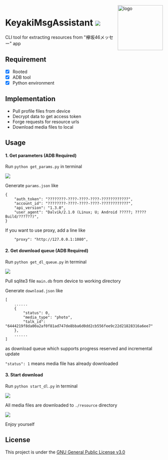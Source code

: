 <img src="https://raw.githubusercontent.com/nondanee/KeyakiMsgAssistant-Xposed/master/app/src/main/res/mipmap-xxxhdpi/ic_launcher.png" alt="logo" width="144" height="144" align="right" />

# KeyakiMsgAssistant ![](https://img.shields.io/badge/python-3.4%2B-blue.svg)
CLI tool for extracting resources from "欅坂46メッセー" app

## Requirement
- [x] Rooted
- [x] ADB tool
- [x] Python environment

## Implementation
- Pull profile files from device
- Decrypt data to get access token
- Forge requests for resource urls 
- Download media files to local 

## Usage
#### 1. Get parameters (ADB Required)
Run ```python get_params.py``` in terminal

![](https://user-images.githubusercontent.com/26399680/50423451-70a9cd80-0890-11e9-9f7a-27890cc82a41.jpg)

Generate ```params.json``` like
```
{
    "auth_token": "????????-????-????-????-????????????", 
    "account_id": "????????-????-????-????-????????????", 
    "api_version": "1.3.0", 
    "user_agent": "Dalvik/2.1.0 (Linux; U; Android ?????; ????? Build/??????)",
}
```
If you want to use proxy, add a line like
```
    "proxy": "http://127.0.0.1:1080",
```

#### 2. Get download queue (ADB Required)
Run ```python get_dl_queue.py``` in terminal

![](https://user-images.githubusercontent.com/26399680/50423452-71dafa80-0890-11e9-8b12-3f7a4e6f8bd9.jpg)

Pull sqlite3 file ```main.db``` from device to working directory

Generate ```download.json``` like

```
[
    ......
    {
        "status": 0, 
        "media_type": "photo", 
        "talk_id": "6444219f8da00a2af0f81ad747de8bba6d0dd2cb556fee9c22d21828316a6ee7"
    },
    ......
]
```
as download queue which supports progress reserved and incremental update

```"status": 1``` means media file has already downloaded

#### 3. Start download
Run ```python start_dl.py``` in terminal

![](https://user-images.githubusercontent.com/26399680/50423450-6f78a080-0890-11e9-80f7-a633b5051826.jpg)

All media files are downloaded to ```./resource``` directory

![](https://user-images.githubusercontent.com/26399680/50423454-730c2780-0890-11e9-8f46-10c7ef8eeb40.jpg)

Enjoy yourself


## License
This project is under the [GNU General Public License v3.0](https://www.gnu.org/licenses/gpl-3.0.en.html)